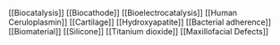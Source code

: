[[Biocatalysis]]
[[Biocathode]]
[[Bioelectrocatalysis]]
[[Human Ceruloplasmin]]
[[Cartilage]]
[[Hydroxyapatite]]
[[Bacterial adherence]]
[[Biomaterial]]
[[Silicone]]
[[Titanium dioxide]]
[[Maxillofacial Defects]]
